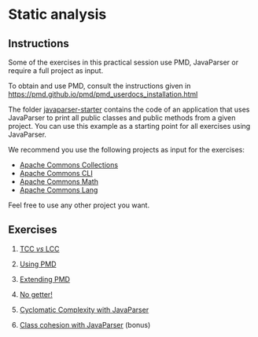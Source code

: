 # Static analysis

## Instructions

Some of the exercises in this practical session use PMD, JavaParser or require a full project as input.

To obtain and use PMD, consult the instructions given in <https://pmd.github.io/pmd/pmd_userdocs_installation.html>

The folder [javaparser-starter](code/javaparser-starter) contains the code of an application that uses JavaParser to print all public classes and public methods from a given project. You can use this example as a starting point for all exercises using JavaParser.

We recommend you use the following projects as input for the exercises:

- [Apache Commons Collections](https://github.com/apache/commons-collections)
- [Apache Commons CLI](https://github.com/apache/commons-cli)
- [Apache Commons Math](https://github.com/apache/commons-math)
- [Apache Commons Lang](https://github.com/apache/commons-lang)

Feel free to use any other project you want.

## Exercises

1. [TCC *vs* LCC](exercises/tcc-vs-lcc.md)

2. [Using PMD](exercises/using-pmd.md)

3. [Extending PMD](exercises/extending-pmd.md)

4. [No getter!](exercises/no-getter.md)

5. [Cyclomatic Complexity with JavaParser](exercises/jp-cc.md)

6. [Class cohesion with JavaParser](exercises/jp-tcc.md) (bonus)
